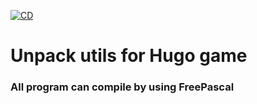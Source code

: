 [![CD](https://github.com/humbertodias/ite-hugo-utils/actions/workflows/cd.yml/badge.svg)](https://github.com/humbertodias/ite-hugo-utils/actions/workflows/cd.yml)

# Unpack utils for Hugo game

### All program can compile by using FreePascal
